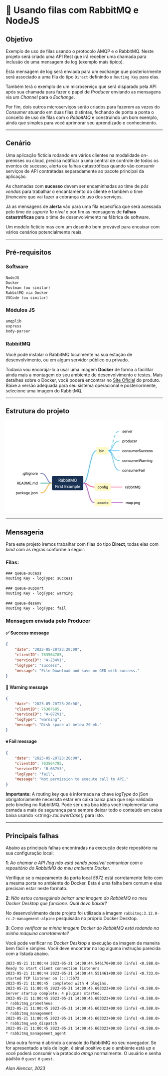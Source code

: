 # 🐰 Usando filas com RabbitMQ e NodeJS

## Objetivo

Exemplo de uso de filas usando o protocolo AMQP e o RabbitMQ. Neste projeto será criado uma API Rest que irá receber uma chamada para inclusão de uma mensagem de log (exemplo mais típico).

Esta mensagem de log será enviada para um exchange que posteriormente será associado a uma fila do tipo `Direct` definindo a `Routing Key` para elas.

Também terá o exemplo de um microserviço que será disparado pela API após sua chamada para fazer o papel de _Producer_ enviando as mensagens via um _Channel_ para o _Exchange_.

Por fim, dois outros microserviços serão criados para fazerem as vezes do _Consumer_ atuando em duas filas distintas, fechando de ponta a ponta o conceito de uso de filas com o _RabbitMQ_ e construindo um bom exemplo, ainda que simples para você aprimorar seu aprendizado e conhecimento.

---

## Cenário

Uma aplicação fictícia rodando em vários clientes na modalidade on-premises ou cloud, precisa notificar a uma central de controle de todos os eventos de sucesso, alerta ou falhas catastróficas quando vão consumir serviços de API contratadas separadamente ao pacote principal da aplicação.

As chamadas com __sucesso__ devem ser encaminhadas ao time de _pós vendas_ para trabalhar o encantamento do cliente e também o time _financeiro_ que vai fazer a cobrança de uso dos serviços.

Já as mensagens de __alerta__ vão para uma fila específica que será acessada pelo time de _suporte 1o nível_ e por fim as mensagens de __falhas catastróficas__ para o time de desenvolvimento na fábrica de software.

Um modelo fictício mas com um desenho bem provável para encaixar com vários cenários potencialmente reais.

---

## Pré-requisitos

### Software

    NodeJS
    Docker
    Postman (ou similar)
    RabbitMQ via Docker
    VSCode (ou similar)

### Módulos JS

    amqplib
    express
    body-parser

### RabbitMQ

Você pode instalar o RabbitMQ localmente na sua estação de desenvolvimento, ou em algum servidor público ou privado.

Todavia vou encoraja-lo a usar uma imagem __Docker__ de forma a facilitar ainda mais a montagem do seu ambiente de desenvolvimento e testes. Mais detalhes sobre o Docker, você poderá encontrar no [Site Oficial](https://www.docker.com) do produto. Baixe a versão adequada para seu sistema operacional e posteriormente, selecione uma imagem do RabbitMQ.

---

## Estrutura do projeto

![mapa](assets/map.png)

---

## Mensageria

Para este projeto iremos trabalhar com filas do tipo __Direct__, todas elas com _bind_ com as regras conforme a seguir.

### Filas:

    ### queue-sucess
    Routing Key - logType: success

    ### queue-support
    Routing Key - logType: warning

    ### queue-desenv
    Routing Key - logType: fail

### Mensagem enviada pelo Producer  

#### ✅ Success message

```json
{
    "date": "2023-05-20T23:20:00",
    "clientID": 763564785,
    "serviceID": "A-234V1",
    "logType": "success",
    "message": "File Download and save on GED with success."
}
```

#### 🚨 Warning message

```json
{
    "date": "2023-05-20T23:20:00",
    "clientID": 76387685,
    "serviceID": "A-872V1",
    "logType": "warning",
    "message": "Disk space at below 20 mb."
}
```

#### 💀 Fail message

```json
{
    "date": "2023-05-20T23:20:00",
    "clientID": 763564785,
    "serviceID": "B-667V3",
    "logType": "fail",
    "message": "Not permission to execute call to API."
}
```
__Importante:__ A routing key que é informada na chave _logType_ do jSon obrigatoriamente necessita estar em caixa baixa para que seja validada pelo binding no RabbitMQ. Pode ser uma boa idéia você implementar uma camada a mais de segurança para sempre deixar todo o conteúdo em caixa baixa usando \<string\>._toLowerCase()_ para isto.

---

## Principais falhas

Abaixo as principais falhas encontradas na execução deste repositório na sua configuração local:

__1__: _Ao chamar a API /log não está sendo possível comunicar com o repositório do RabbitMQ do meu ambiente Docker._

Verifique se o mapeamento da porta local _5672_ está corretamente feito com a mesma porta no ambiente do Docker. Esta é uma falha bem comum e elas precisam estar neste formato.

__2__: _Não estou conseguindo baixar uma imagem do RabbitMQ no meu Docker Desktop que funcione. Qual devo baixar?_

No desenvolvimento deste projeto foi utilizada a imagem `rabbitmq:3.12.0-rc.2-management-alpine` pesquisada no próprio Docker Desktop.

__3__: _Como verificar se minha imagem Docker do RabbitMQ está rodando na minha máquina corretamente?_

Você pode verificar no _Docker Desktop_ a execução da imagem de maneira bem fácil e simples. Você deve encontrar no log alguma instrução parecida com a listada abaixo.

```shell
2023-05-21 11:00:44 2023-05-21 14:00:44.546170+00:00 [info] <0.588.0> Ready to start client connection listeners
2023-05-21 11:00:44 2023-05-21 14:00:44.551461+00:00 [info] <0.733.0> started TCP listener on [::]:5672
2023-05-21 11:00:45  completed with 4 plugins.
2023-05-21 11:00:45 2023-05-21 14:00:45.603323+00:00 [info] <0.588.0> Server startup complete; 4 plugins started.
2023-05-21 11:00:45 2023-05-21 14:00:45.603323+00:00 [info] <0.588.0>  * rabbitmq_prometheus
2023-05-21 11:00:45 2023-05-21 14:00:45.603323+00:00 [info] <0.588.0>  * rabbitmq_management
2023-05-21 11:00:45 2023-05-21 14:00:45.603323+00:00 [info] <0.588.0>  * rabbitmq_web_dispatch
2023-05-21 11:00:45 2023-05-21 14:00:45.603323+00:00 [info] <0.588.0>  * rabbitmq_management_agent
```

Uma outra forma é abrindo a console do RabbitMQ no seu navegador. Se for apresentado a tela de login, é sinal positivo que o ambiente está _up_ e vocë poderá consumir via protocolo _amqp_ normalmente. O usuário e senha padrão é `guest` e `guest`.

_Alan Alencar, 2023_
